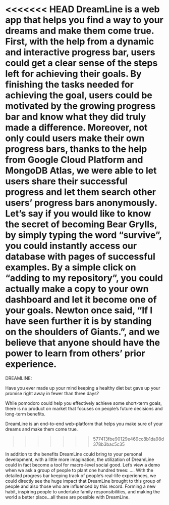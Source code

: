 <<<<<<< HEAD
﻿DreamLine is a web app that helps you find a way to your dreams and make them come true. First, with the help from a dynamic and interactive progress bar, users could get a clear sense of the steps left for achieving their goals. By finishing the tasks needed for achieving the goal, users could be motivated by the growing progress bar and know what they did truly made a difference. Moreover, not only could users make their own progress bars, thanks to the help from Google Cloud Platform and MongoDB Atlas, we were able to let users share their successful progress and let them search other users’ progress bars anonymously. Let’s say if you would like to know the secret of becoming Bear Grylls, by simply typing the word “survive”, you could instantly access our database with pages of successful examples. By a simple click on “adding to my repository”, you could actually make a copy to your own dashboard and let it become one of your goals. Newton once said, “If I have seen further it is by standing on the shoulders of Giants.”, and we believe that anyone should have the power to learn from others’ prior experience.
=======
﻿DREAMLINE:

Have you ever made up your mind keeping a healthy diet but gave up your promise right away in fewer than three days?  

While pomodoro could help you effectively achieve some short-term goals, there is no product on market that focuses on people’s future decisions and long-term benefits. 

DreamLine is an end-to-end web-platform that helps you make sure of your dreams and make them come true. 
>>>>>>> 577413fbe90129e469cc8b1da98d378b3bac5c35

In addition to the benefits DreamLine could bring to your personal development, with a little more imagination, the utilization of DreamLine could in fact become a tool for macro-level social good. Let’s view a demo when we ask a group of people to plant one hundred trees: …. With the detailed progress bar keeping track of people’s real-life experiences, we could directly see the huge impact that DreamLine brought to this group of people and also those who are influenced by this record.
Forming a new habit, inspiring people to undertake family responsibilities, and making the world a better place...all these are possible with DreamLine.
